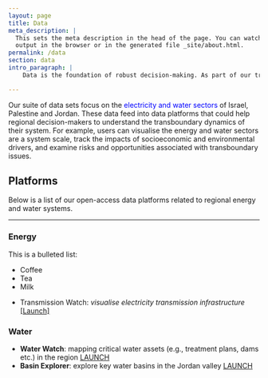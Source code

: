 ```yaml
---
layout: page
title: Data
meta_description: |
  This sets the meta description in the head of the page. You can watch the 
  output in the browser or in the generated file _site/about.html.
permalink: /data
section: data
intro_paragraph: |
    Data is the foundation of robust decision-making. As part of our transboundary work in Israel, Palestine and Jordan, we are collating data sets, building data platforms, and developing a suite of decision-models. 

---
```

Our suite of data sets focus on the <span style="color:blue">electricity and water sectors</span> of Israel, Palestine and Jordan. These data feed into data platforms that could help regional decision-makers to understand the transboundary dynamics of their system. For example, users can visualise the energy and water sectors are a system scale, track the impacts of socioeconomic and environmental drivers, and examine risks and opportunities associated with transboundary issues.

## Platforms
Below is a list of our open-access data platforms related to regional energy and water systems.

---

### Energy

This is a bulleted list:

<ul>
  <li>Coffee</li>
  <li>Tea</li>
  <li>Milk</li>
</ul>  

 * Transmission Watch: *visualise electricity transmission infrastructure* [[Launch]]((https://prototype-omstbrm-webpage-osiris.netlify.app))

### Water

* **Water Watch**: mapping critical water assets (e.g., treatment plans, dams etc.) in the region [LAUNCH](https://prototype-omstbrm-webpage-osiris.netlify.app)
* **Basin Explorer**: explore key water basins in the Jordan valley [LAUNCH](https://prototype-omstbrm-webpage-osiris.netlify.app)

<!-- <div style="font-size:0;text-align:center;">

[<img
  src="../assets/img/uploads/sample_pic.png"
  alt="Infrastructure Systems"
  style="display: inline-block;"
  width="100" height="100">](themes/1-infrasystems/)
[<img
  src="../assets/img/uploads/sample_pic.png"
  alt="Energy Systems"
  style="display: inline-block;"
  width="100" height="100">](themes/2-energy/)
[<img
  src="../assets/img/uploads/sample_pic.png"
  alt="Transport Systems"
  style="display: inline-block;"
  width="100" height="100">](themes/3-transport/)

</div> -->